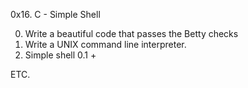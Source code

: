 0x16. C - Simple Shell

0. Write a beautiful code that passes the Betty checks
1. Write a UNIX command line interpreter.
2. Simple shell 0.1 +

ETC. 

